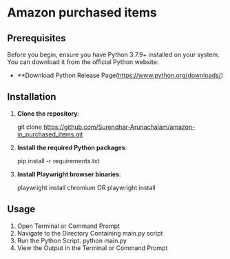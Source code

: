 # Amazon purchased items

## Prerequisites

Before you begin, ensure you have Python 3.7.9+ installed on your system. You can download it from the official Python website:

- **Download Python Release Page(https://www.python.org/downloads/)

## Installation

1. **Clone the repository**:

    git clone https://github.com/Surendhar-Arunachalam/amazon-in_purchased_items.git
    

2. **Install the required Python packages**:

    pip install -r requirements.txt

3. **Install Playwright browser binaries**:

    playwright install chromium OR playwright install

## Usage

  1. Open Terminal or Command Prompt
  2. Navigate to the Directory Containing main.py script
  3. Run the Python Script. python main.py
  4. View the Output in the Terminal or Command Prompt
